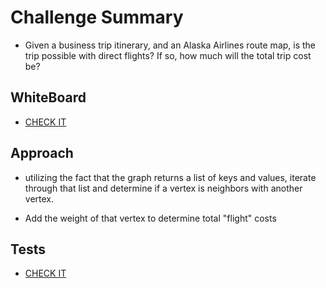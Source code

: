 # Challenge Summary 

- Given a business trip itinerary, and an Alaska Airlines route map, is the trip possible with direct flights? If so, how much will the total trip cost be?

## WhiteBoard

- [CHECK IT](../graph_business_trip/challenge.jpg)

## Approach

- utilizing the fact that the graph returns a list of keys and values, iterate through that list and determine if a vertex is neighbors with another vertex. 

- Add the weight of that vertex to determine total "flight" costs

## Tests

- [CHECK IT](/tests/test_graph_trip.py)